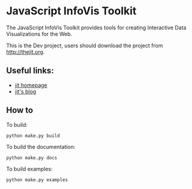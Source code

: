 JavaScript InfoVis Toolkit
==========================

The JavaScript InfoVis Toolkit provides tools for creating Interactive Data 
Visualizations for the Web.

This is the Dev project, users should download the project from http://thejit.org.

Useful links:
--
  - [jit homepage](http://thejit.org)
  - [jit's blog](http://blog.thejit.org)
  
  
How to
------

To build:

    python make.py build


To build the documentation:

    python make.py docs


To build examples:

    python make.py examples
